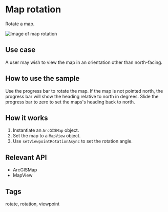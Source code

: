 # Map rotation

Rotate a map.

![Image of map rotation](map-rotation.png)

## Use case

A user may wish to view the map in an orientation other than north-facing.

## How to use the sample

Use the progress bar to rotate the map. If the map is not pointed north, the progress bar will show the heading relative to north in degrees. Slide the progress bar to zero to set the maps's heading back to north.

## How it works

1. Instantiate an `ArcGISMap` object.
2. Set the map to a `MapView` object.
3. Use `setViewpointRotationAsync` to set the rotation angle.

## Relevant API

* ArcGISMap
* MapView

## Tags

rotate, rotation, viewpoint